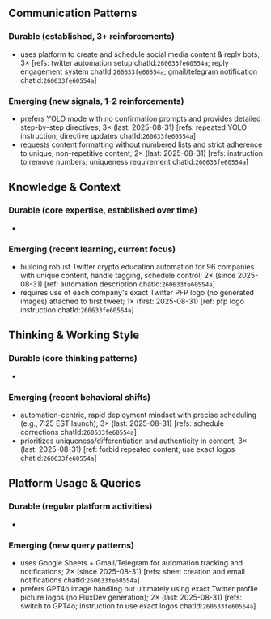 ## Communication Patterns
### Durable (established, 3+ reinforcements)
- uses platform to create and schedule social media content & reply bots; 3× [refs: twitter automation setup chatId:`260633fe60554a`; reply engagement system chatId:`260633fe60554a`; gmail/telegram notification chatId:`260633fe60554a`]

### Emerging (new signals, 1-2 reinforcements)
- prefers YOLO mode with no confirmation prompts and provides detailed step-by-step directives; 3× (last: 2025-08-31) [refs: repeated YOLO instruction; directive updates chatId:`260633fe60554a`]
- requests content formatting without numbered lists and strict adherence to unique, non-repetitive content; 2× (last: 2025-08-31) [refs: instruction to remove numbers; uniqueness requirement chatId:`260633fe60554a`]

## Knowledge & Context
### Durable (core expertise, established over time)
-  

### Emerging (recent learning, current focus)
- building robust Twitter crypto education automation for 96 companies with unique content, handle tagging, schedule control; 2× (since 2025-08-31) [ref: automation description chatId:`260633fe60554a`]
- requires use of each company's exact Twitter PFP logo (no generated images) attached to first tweet; 1× (first: 2025-08-31) [ref: pfp logo instruction chatId:`260633fe60554a`]

## Thinking & Working Style
### Durable (core thinking patterns)
-  

### Emerging (recent behavioral shifts)
- automation-centric, rapid deployment mindset with precise scheduling (e.g., 7:25 EST launch); 3× (last: 2025-08-31) [refs: schedule corrections chatId:`260633fe60554a`]
- prioritizes uniqueness/differentiation and authenticity in content; 3× (last: 2025-08-31) [ref: forbid repeated content; use exact logos chatId:`260633fe60554a`]

## Platform Usage & Queries
### Durable (regular platform activities)
-  

### Emerging (new query patterns)
- uses Google Sheets + Gmail/Telegram for automation tracking and notifications; 2× (since 2025-08-31) [refs: sheet creation and email notifications chatId:`260633fe60554a`]
- prefers GPT4o image handling but ultimately using exact Twitter profile picture logos (no FluxDev generation); 2× (last: 2025-08-31) [refs: switch to GPT4o; instruction to use exact logos chatId:`260633fe60554a`]